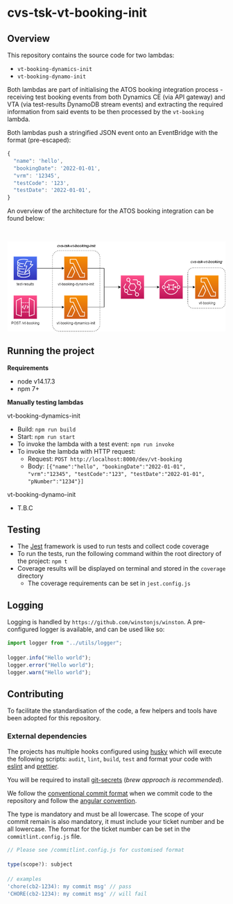 # cvs-tsk-vt-booking-init

## Overview

This repository contains the source code for two lambdas:
- `vt-booking-dynamics-init`
- `vt-booking-dynamo-init`

Both lambdas are part of initialising the ATOS booking integration process - receiving test booking events from both Dynamics CE (via API gateway) and VTA (via test-results DynamoDB stream events) and extracting the required information from said events to be then processed by the `vt-booking` lambda. 

Both lambdas push a stringified JSON event onto an EventBridge with the format (pre-escaped):

```ts
{
  "name": 'hello',
  "bookingDate": '2022-01-01',
  "vrm": '12345',
  "testCode": '123',
  "testDate": '2022-01-01',
}
```

An overview of the architecture for the ATOS booking integration can be found below:

</br>
<p align="center">
  <img src="./docs/arch.png" >
</p>

## Running the project

**Requirements**

- node v14.17.3
- npm 7+

**Manually testing lambdas**

vt-booking-dynamics-init
- Build: `npm run build`
- Start: `npm run start`
- To invoke the lambda with a test event: `npm run invoke`
- To invoke the lambda with HTTP request: 
  - Request: `POST http://localhost:8000/dev/vt-booking`
  - Body: `[{"name":"hello", "bookingDate":"2022-01-01", "vrm":"12345", "testCode":"123", "testDate":"2022-01-01", "pNumber":"1234"}]`

vt-booking-dynamo-init
- T.B.C


## Testing

- The [Jest](https://jestjs.io/) framework is used to run tests and collect code coverage
- To run the tests, run the following command within the root directory of the project: `npm t`
- Coverage results will be displayed on terminal and stored in the `coverage` directory
  - The coverage requirements can be set in `jest.config.js`


## Logging

Logging is handled by `https://github.com/winstonjs/winston`. A pre-configured logger is available, and can be used like so:

```ts
import logger from "../utils/logger";

logger.info("Hello world");
logger.error("Hello world");
logger.warn("Hello world");
```

## Contributing

To facilitate the standardisation of the code, a few helpers and tools have been adopted for this repository.

### External dependencies

The projects has multiple hooks configured using [husky](https://github.com/typicode/husky#readme) which will execute the following scripts: `audit`, `lint`, `build`, `test` and format your code with [eslint](https://github.com/typescript-eslint/typescript-eslint#readme) and [prettier](https://github.com/prettier/prettier).

You will be required to install [git-secrets](https://github.com/awslabs/git-secrets) (_brew approach is recommended_).

We follow the [conventional commit format](https://www.conventionalcommits.org/en/v1.0.0/) when we commit code to the repository and follow the [angular convention](https://github.com/conventional-changelog/commitlint/tree/master/%40commitlint/config-conventional#type-enum).

The type is mandatory and must be all lowercase.
The scope of your commit remain is also mandatory, it must include your ticket number and be all lowercase. The format for the ticket number can be set in the `commitlint.config.js` file.

```js
// Please see /commitlint.config.js for customised format

type(scope?): subject

// examples
'chore(cb2-1234): my commit msg' // pass
'CHORE(cb2-1234): my commit msg' // will fail

```